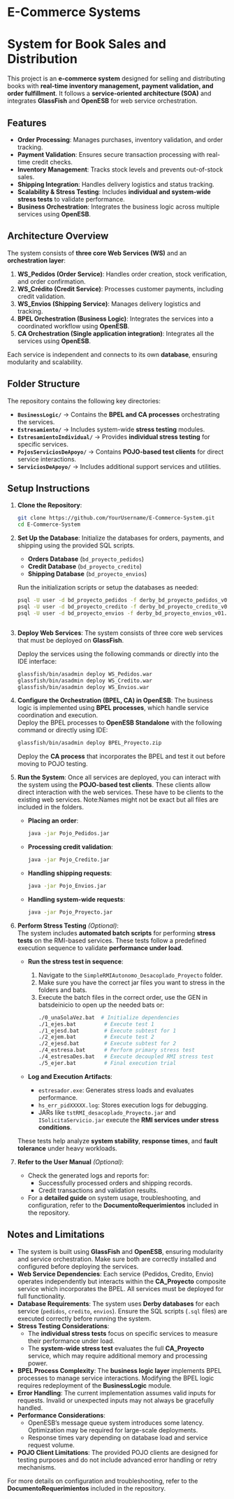 # E-Commerce Systems
# System for Book Sales and Distribution

This project is an **e-commerce system** designed for selling and distributing books with **real-time inventory management, payment validation, and order fulfillment**. It follows a **service-oriented architecture (SOA)** and integrates **GlassFish** and **OpenESB** for web service orchestration.

## Features

- **Order Processing**: Manages purchases, inventory validation, and order tracking.
- **Payment Validation**: Ensures secure transaction processing with real-time credit checks.
- **Inventory Management**: Tracks stock levels and prevents out-of-stock sales.
- **Shipping Integration**: Handles delivery logistics and status tracking.
- **Scalability & Stress Testing**: Includes **individual and system-wide stress tests** to validate performance.
- **Business Orchestration**: Integrates the business logic across multiple services using **OpenESB**.

## Architecture Overview

The system consists of **three core Web Services (WS)** and an **orchestration layer**:

1. **WS_Pedidos (Order Service)**: Handles order creation, stock verification, and order confirmation.
2. **WS_Crédito (Credit Service)**: Processes customer payments, including credit validation.
3. **WS_Envios (Shipping Service)**: Manages delivery logistics and tracking.
4. **BPEL Orchestration (Business Logic)**: Integrates the services into a coordinated workflow using **OpenESB**.
5. **CA Orchestration (Single application integration)**: Integrates all the services using **OpenESB**.

Each service is independent and connects to its own **database**, ensuring modularity and scalability.

## Folder Structure

The repository contains the following key directories:

- **`BusinessLogic/`** → Contains the **BPEL and CA processes** orchestrating the services.
- **`Estresamiento/`** → Includes system-wide **stress testing** modules.
- **`EstresamientoIndividual/`** → Provides **individual stress testing** for specific services.
- **`PojosServiciosDeApoyo/`** → Contains **POJO-based test clients** for direct service interactions.
- **`ServiciosDeApoyo/`** → Includes additional support services and utilities.


## Setup Instructions

1. **Clone the Repository**:
   ```bash
   git clone https://github.com/YourUsername/E-Commerce-System.git
   cd E-Commerce-System

2. **Set Up the Database**:
   Initialize the databases for orders, payments, and shipping using the provided SQL scripts.

   - **Orders Database** (`bd_proyecto_pedidos`)
   - **Credit Database** (`bd_proyecto_credito`)
   - **Shipping Database** (`bd_proyecto_envios`)

   Run the initialization scripts or setup the databases as needed:
   ```bash
   psql -U user -d bd_proyecto_pedidos -f derby_bd_proyecto_pedidos_v01.sql
   psql -U user -d bd_proyecto_credito -f derby_bd_proyecto_credito_v01.sql
   psql -U user -d bd_proyecto_envios -f derby_bd_proyecto_envios_v01.sql

   

3. **Deploy Web Services**:
   The system consists of three core web services that must be deployed on **GlassFish**.

   Deploy the services using the following commands or directly into the IDE interface:
   ```bash
   glassfish/bin/asadmin deploy WS_Pedidos.war
   glassfish/bin/asadmin deploy WS_Credito.war
   glassfish/bin/asadmin deploy WS_Envios.war

4. **Configure the Orchestration (BPEL, CA) in OpenESB**:
   The business logic is implemented using **BPEL processes**, which handle service coordination and execution.  
   Deploy the BPEL processes to **OpenESB Standalone** with the following command or directly using IDE:
   ```bash
   glassfish/bin/asadmin deploy BPEL_Proyecto.zip
   ```
   Deploy the **CA process** that incorporates the BPEL and test it out before moving to POJO testing.

5. **Run the System**:
   Once all services are deployed, you can interact with the system using the **POJO-based test clients**. These clients allow direct interaction with the web services. These have to be clients to the existing web services. Note:Names might not be exact but all files are included in the folders.

   - **Placing an order**:
     ```bash
     java -jar Pojo_Pedidos.jar
     ```
   - **Processing credit validation**:
     ```bash
     java -jar Pojo_Credito.jar
     ```
   - **Handling shipping requests**:
     ```bash
     java -jar Pojo_Envios.jar
     ```
   - **Handling system-wide requests**:
     ```bash
     java -jar Pojo_Proyecto.jar
     ```

6. **Perform Stress Testing** *(Optional)*:  
   The system includes **automated batch scripts** for performing **stress tests** on the RMI-based services. These tests follow a predefined execution sequence to validate **performance under load**.

   - **Run the stress test in sequence**:
     1. Navigate to the `SimpleRMIAutonomo_Desacoplado_Proyecto` folder.
     2. Make sure you have the correct jar files you want to stress in the folders and bats.
     3. Execute the batch files in the correct order, use the GEN in batsdeinicio to open up the needed bats or:
        ```bash
        ./0_unaSolaVez.bat  # Initialize dependencies
        ./1_ejes.bat         # Execute test 1
        ./1_ejesd.bat        # Execute subtest for 1
        ./2_ejem.bat         # Execute test 2
        ./2_ejesd.bat        # Execute subtest for 2
        ./4_estresa.bat      # Perform primary stress test
        ./4_estresaDes.bat   # Execute decoupled RMI stress test
        ./5_ejer.bat         # Final execution trial
        ```
   
   - **Log and Execution Artifacts**:
     - `estresador.exe`: Generates stress loads and evaluates performance.
     - `hs_err_pidXXXXX.log`: Stores execution logs for debugging.
     - JARs like `tstRMI_desacoplado_Proyecto.jar` and `ISolicitaServicio.jar` execute the **RMI services under stress conditions**.

   These tests help analyze **system stability**, **response times**, and **fault tolerance** under heavy workloads.


7. **Refer to the User Manual** *(Optional)*:
   - Check the generated logs and reports for:
     - Successfully processed orders and shipping records.
     - Credit transactions and validation results.
   - For a **detailed guide** on system usage, troubleshooting, and configuration, refer to the **DocumentoRequerimientos** included in the repository.

## Notes and Limitations
- The system is built using **GlassFish** and **OpenESB**, ensuring modularity and service orchestration. Make sure both are correctly installed and configured before deploying the services.
- **Web Service Dependencies**: Each service (Pedidos, Credito, Envio) operates independently but interacts within the **CA_Proyecto** composite service which incorporates the BPEL. All services must be deployed for full functionality.
- **Database Requirements**: The system uses **Derby databases** for each service (`pedidos`, `credito`, `envios`). Ensure the SQL scripts (`.sql` files) are executed correctly before running the system.
- **Stress Testing Considerations**:
  - The **individual stress tests** focus on specific services to measure their performance under load.
  - The **system-wide stress test** evaluates the full **CA_Proyecto** service, which may require additional memory and processing power.
- **BPEL Process Complexity**: The **business logic layer** implements BPEL processes to manage service interactions. Modifying the BPEL logic requires redeployment of the **BusinessLogic** module.
- **Error Handling**: The current implementation assumes valid inputs for requests. Invalid or unexpected inputs may not always be gracefully handled.
- **Performance Considerations**:
  - OpenESB’s message queue system introduces some latency. Optimization may be required for large-scale deployments.
  - Response times vary depending on database load and service request volume.
- **POJO Client Limitations**: The provided POJO clients are designed for testing purposes and do not include advanced error handling or retry mechanisms.

For more details on configuration and troubleshooting, refer to the **DocumentoRequerimientos** included in the repository.

